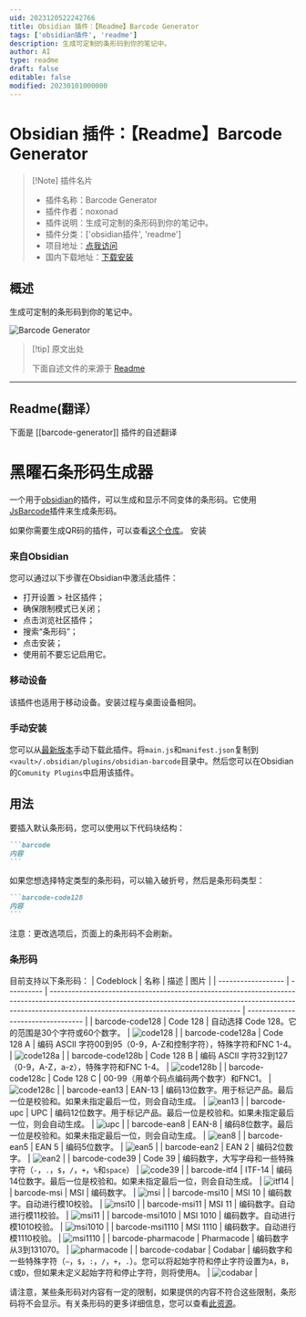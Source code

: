 ```yaml
---
uid: 2023120522242766
title: Obsidian 插件：【Readme】Barcode Generator
tags: ['obsidian插件', 'readme']
description: 生成可定制的条形码到你的笔记中。
author: AI
type: readme
draft: false
editable: false
modified: 20230101000000
---
```


# Obsidian 插件：【Readme】Barcode Generator

> [!Note] 插件名片
> - 插件名称：Barcode Generator
> - 插件作者：noxonad
> - 插件说明：生成可定制的条形码到你的笔记中。
> - 插件分类：['obsidian插件', 'readme']
> - 项目地址：[点我访问](https://github.com/noxonad/obsidian-barcode-generator)
> - 国内下载地址：[下载安装](https://pkmer.cn/products/plugin/pluginMarket/?barcode-generator)

## 概述

生成可定制的条形码到你的笔记中。

![Barcode Generator](https://cdn.pkmer.cn/covers/barcode-generator.png!pkmer)

> [!tip] 原文出处
> 
>下面自述文件的来源于 [Readme](https://ghproxy.net/https://raw.githubusercontent.com/noxonad/obsidian-barcode-generator/master/README.md)
> 

---

## Readme(翻译）

下面是 [[barcode-generator]] 插件的自述翻译


黑曜石条形码生成器
==========================

一个用于[obsidian](https://obsidian.md/)的插件，可以生成和显示不同变体的条形码。它使用[JsBarcode](https://github.com/lindell/JsBarcode)插件来生成条形码。

如果你需要生成QR码的插件，可以查看[这个仓库](https://github.com/rudimuc/obsidian-qrcode)。
安装
### 来自Obsidian

您可以通过以下步骤在Obsidian中激活此插件：

  - 打开设置 > 社区插件；
  - 确保限制模式已关闭；
  - 点击浏览社区插件；
  - 搜索“条形码”；
  - 点击安装；
  - 使用前不要忘记启用它。
### 移动设备

该插件也适用于移动设备。安装过程与桌面设备相同。
### 手动安装

您可以从[最新版本](https://github.com/noxonad/obsidian-barcode-generator/releases)手动下载此插件。将`main.js`和`manifest.json`复制到`<vault>/.obsidian/plugins/obsidian-barcode`目录中。然后您可以在Obsidian的`Comunity Plugins`中启用该插件。
## 用法

要插入默认条形码，您可以使用以下代码块结构：
````markdown
```barcode
内容
```
````

如果您想选择特定类型的条形码，可以输入破折号，然后是条形码类型：

````markdown
```barcode-code128
内容
```
````

注意：更改选项后，页面上的条形码不会刷新。
### 条形码

目前支持以下条形码：
| Codeblock          | 名称       | 描述                                                                                                                                                                                                      | 图片                             |
| ------------------ | ---------- | ---------------------------------------------------------------------------------------------------------------------------------------------------------------------------------------------------------------- | --------------------------------- |
| barcode-code128    | Code 128   | 自动选择 Code 128。它的范围是30个字符或60个数字。                                                                                                                                   | ![code128](img/code128.png)       |
| barcode-code128a   | Code 128 A | 编码 ASCII 字符00到95（0-9，A-Z和控制字符），特殊字符和FNC 1-4。                                                                                                                 | ![code128a](img/code128a.png)     |
| barcode-code128b   | Code 128 B | 编码 ASCII 字符32到127（0-9，A-Z，a-z），特殊字符和FNC 1-4。                                                                                                                             | ![code128b](img/code128b.png)     |
| barcode-code128c   | Code 128 C | 00-99（用单个码点编码两个数字）和FNC1。                                                                                                                                                    | ![code128c](img/code128c.png)     |
| barcode-ean13      | EAN-13     | 编码13位数字。用于标记产品。最后一位是校验和。如果未指定最后一位，则会自动生成。                                                                | ![ean13](img/ean13.png)           |
| barcode-upc        | UPC        | 编码12位数字。用于标记产品。最后一位是校验和。如果未指定最后一位，则会自动生成。                                                                | ![upc](img/upc.png)               |
| barcode-ean8       | EAN-8      | 编码8位数字。最后一位是校验和。如果未指定最后一位，则会自动生成。                                                                                             | ![ean8](img/ean8.png)             |
| barcode-ean5       | EAN 5      | 编码5位数字。                                                                                                                                                                                                | ![ean5](img/ean5.png)             |
| barcode-ean2       | EAN 2      | 编码2位数字。                                                                                                                                                                                                | ![ean2](img/ean2.png)             |
| barcode-code39     | Code 39    | 编码数字，大写字母和一些特殊字符（`-`，`.`，`$`，`/`，`+`，`%`和`space`）                                                                                                | ![code39](img/code39.png)         |
| barcode-itf4       | ITF-14     | 编码14位数字。最后一位是校验和。如果未指定最后一位，则会自动生成。                                                                                           | ![itf14](img/itf14.png)           |
| barcode-msi        | MSI        | 编码数字。                                                                                                                                                                                                  | ![msi](img/msi.png)               |
| barcode-msi10      | MSI 10     | 编码数字。自动进行模10校验。                                                                                                                                                    | ![msi10](img/msi10.png)           |
| barcode-msi11      | MSI 11     | 编码数字。自动进行模11校验。                                                                                                                                                    | ![msi11](img/msi11.png)           |
| barcode-msi1010    | MSI 1010   | 编码数字。自动进行模1010校验。                                                                                                                                                  | ![msi1010](img/msi1010.png)       |
| barcode-msi1110    | MSI 1110   | 编码数字。自动进行模1110校验。                                                                                                                                                  | ![msi1110](img/msi1110.png)       |
| barcode-pharmacode | Pharmacode | 编码数字从3到131070。                                                                                                                                                                                | ![pharmacode](img/pharmacode.png) |
| barcode-codabar    | Codabar    | 编码数字和一些特殊字符（`–`，`$`，`:`，`/`，`+`，`.`）。您可以将起始字符和停止字符设置为`A`，`B`，`C`或`D`，但如果未定义起始字符和停止字符，则将使用`A`。 | ![codabar](img/codabar.png)       |

请注意，某些条形码对内容有一定的限制，如果提供的内容不符合这些限制，条形码将不会显示。有关条形码的更多详细信息，您可以查看[此资源](https://github.com/lindell/JsBarcode/wiki)。



